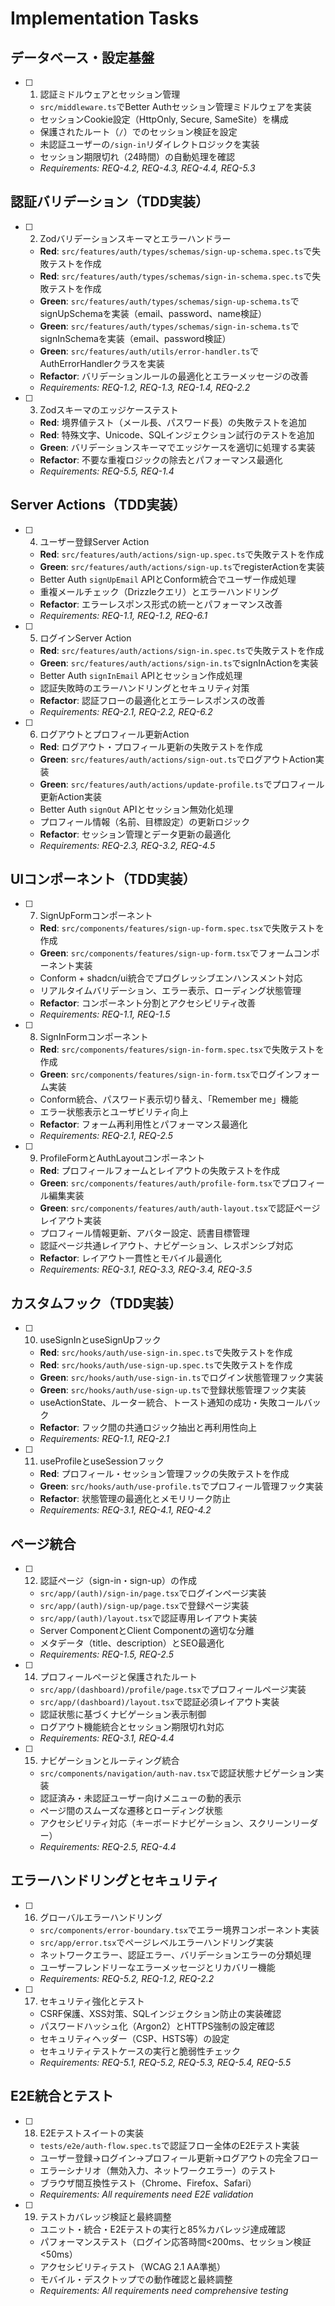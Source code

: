 # Implementation Tasks

## データベース・設定基盤

- [ ] 1. 認証ミドルウェアとセッション管理
  - `src/middleware.ts`でBetter Authセッション管理ミドルウェアを実装
  - セッションCookie設定（HttpOnly, Secure, SameSite）を構成
  - 保護されたルート（`/`）でのセッション検証を設定
  - 未認証ユーザーの`/sign-in`リダイレクトロジックを実装
  - セッション期限切れ（24時間）の自動処理を確認
  - _Requirements: REQ-4.2, REQ-4.3, REQ-4.4, REQ-5.3_

## 認証バリデーション（TDD実装）

- [ ] 2. Zodバリデーションスキーマとエラーハンドラー
  - **Red**: `src/features/auth/types/schemas/sign-up-schema.spec.ts`で失敗テストを作成
  - **Red**: `src/features/auth/types/schemas/sign-in-schema.spec.ts`で失敗テストを作成
  - **Green**: `src/features/auth/types/schemas/sign-up-schema.ts`でsignUpSchemaを実装（email、password、name検証）
  - **Green**: `src/features/auth/types/schemas/sign-in-schema.ts`でsignInSchemaを実装（email、password検証）
  - **Green**: `src/features/auth/utils/error-handler.ts`でAuthErrorHandlerクラスを実装
  - **Refactor**: バリデーションルールの最適化とエラーメッセージの改善
  - _Requirements: REQ-1.2, REQ-1.3, REQ-1.4, REQ-2.2_

- [ ] 3. Zodスキーマのエッジケーステスト
  - **Red**: 境界値テスト（メール長、パスワード長）の失敗テストを追加
  - **Red**: 特殊文字、Unicode、SQLインジェクション試行のテストを追加
  - **Green**: バリデーションスキーマでエッジケースを適切に処理する実装
  - **Refactor**: 不要な重複ロジックの除去とパフォーマンス最適化
  - _Requirements: REQ-5.5, REQ-1.4_

## Server Actions（TDD実装）

- [ ] 4. ユーザー登録Server Action
  - **Red**: `src/features/auth/actions/sign-up.spec.ts`で失敗テストを作成
  - **Green**: `src/features/auth/actions/sign-up.ts`でregisterActionを実装
  - Better Auth `signUpEmail` APIとConform統合でユーザー作成処理
  - 重複メールチェック（Drizzleクエリ）とエラーハンドリング
  - **Refactor**: エラーレスポンス形式の統一とパフォーマンス改善
  - _Requirements: REQ-1.1, REQ-1.2, REQ-6.1_

- [ ] 5. ログインServer Action
  - **Red**: `src/features/auth/actions/sign-in.spec.ts`で失敗テストを作成
  - **Green**: `src/features/auth/actions/sign-in.ts`でsignInActionを実装
  - Better Auth `signInEmail` APIとセッション作成処理
  - 認証失敗時のエラーハンドリングとセキュリティ対策
  - **Refactor**: 認証フローの最適化とエラーレスポンスの改善
  - _Requirements: REQ-2.1, REQ-2.2, REQ-6.2_

- [ ] 6. ログアウトとプロフィール更新Action
  - **Red**: ログアウト・プロフィール更新の失敗テストを作成
  - **Green**: `src/features/auth/actions/sign-out.ts`でログアウトAction実装
  - **Green**: `src/features/auth/actions/update-profile.ts`でプロフィール更新Action実装
  - Better Auth `signOut` APIとセッション無効化処理
  - プロフィール情報（名前、目標設定）の更新ロジック
  - **Refactor**: セッション管理とデータ更新の最適化
  - _Requirements: REQ-2.3, REQ-3.2, REQ-4.5_

## UIコンポーネント（TDD実装）

- [ ] 7. SignUpFormコンポーネント
  - **Red**: `src/components/features/sign-up-form.spec.tsx`で失敗テストを作成
  - **Green**: `src/components/features/sign-up-form.tsx`でフォームコンポーネント実装
  - Conform + shadcn/ui統合でプログレッシブエンハンスメント対応
  - リアルタイムバリデーション、エラー表示、ローディング状態管理
  - **Refactor**: コンポーネント分割とアクセシビリティ改善
  - _Requirements: REQ-1.1, REQ-1.5_

- [ ] 8. SignInFormコンポーネント
  - **Red**: `src/components/features/sign-in-form.spec.tsx`で失敗テストを作成
  - **Green**: `src/components/features/sign-in-form.tsx`でログインフォーム実装
  - Conform統合、パスワード表示切り替え、「Remember me」機能
  - エラー状態表示とユーザビリティ向上
  - **Refactor**: フォーム再利用性とパフォーマンス最適化
  - _Requirements: REQ-2.1, REQ-2.5_

- [ ] 9. ProfileFormとAuthLayoutコンポーネント
  - **Red**: プロフィールフォームとレイアウトの失敗テストを作成
  - **Green**: `src/components/features/auth/profile-form.tsx`でプロフィール編集実装
  - **Green**: `src/components/features/auth/auth-layout.tsx`で認証ページレイアウト実装
  - プロフィール情報更新、アバター設定、読書目標管理
  - 認証ページ共通レイアウト、ナビゲーション、レスポンシブ対応
  - **Refactor**: レイアウト一貫性とモバイル最適化
  - _Requirements: REQ-3.1, REQ-3.3, REQ-3.4, REQ-3.5_

## カスタムフック（TDD実装）

- [ ] 10. useSignInとuseSignUpフック
  - **Red**: `src/hooks/auth/use-sign-in.spec.ts`で失敗テストを作成
  - **Red**: `src/hooks/auth/use-sign-up.spec.ts`で失敗テストを作成
  - **Green**: `src/hooks/auth/use-sign-in.ts`でログイン状態管理フック実装
  - **Green**: `src/hooks/auth/use-sign-up.ts`で登録状態管理フック実装
  - useActionState、ルーター統合、トースト通知の成功・失敗コールバック
  - **Refactor**: フック間の共通ロジック抽出と再利用性向上
  - _Requirements: REQ-1.1, REQ-2.1_

- [ ] 11. useProfileとuseSessionフック
  - **Red**: プロフィール・セッション管理フックの失敗テストを作成
  - **Green**: `src/hooks/auth/use-profile.ts`でプロフィール管理フック実装
  - **Refactor**: 状態管理の最適化とメモリリーク防止
  - _Requirements: REQ-3.1, REQ-4.1, REQ-4.2_

## ページ統合

- [ ] 12. 認証ページ（sign-in・sign-up）の作成
  - `src/app/(auth)/sign-in/page.tsx`でログインページ実装
  - `src/app/(auth)/sign-up/page.tsx`で登録ページ実装
  - `src/app/(auth)/layout.tsx`で認証専用レイアウト実装
  - Server ComponentとClient Componentの適切な分離
  - メタデータ（title、description）とSEO最適化
  - _Requirements: REQ-1.5, REQ-2.5_

- [ ] 14. プロフィールページと保護されたルート
  - `src/app/(dashboard)/profile/page.tsx`でプロフィールページ実装
  - `src/app/(dashboard)/layout.tsx`で認証必須レイアウト実装
  - 認証状態に基づくナビゲーション表示制御
  - ログアウト機能統合とセッション期限切れ対応
  - _Requirements: REQ-3.1, REQ-4.4_

- [ ] 15. ナビゲーションとルーティング統合
  - `src/components/navigation/auth-nav.tsx`で認証状態ナビゲーション実装
  - 認証済み・未認証ユーザー向けメニューの動的表示
  - ページ間のスムーズな遷移とローディング状態
  - アクセシビリティ対応（キーボードナビゲーション、スクリーンリーダー）
  - _Requirements: REQ-2.5, REQ-4.4_

## エラーハンドリングとセキュリティ

- [ ] 16. グローバルエラーハンドリング
  - `src/components/error-boundary.tsx`でエラー境界コンポーネント実装
  - `src/app/error.tsx`でページレベルエラーハンドリング実装
  - ネットワークエラー、認証エラー、バリデーションエラーの分類処理
  - ユーザーフレンドリーなエラーメッセージとリカバリー機能
  - _Requirements: REQ-5.2, REQ-1.2, REQ-2.2_

- [ ] 17. セキュリティ強化とテスト
  - CSRF保護、XSS対策、SQLインジェクション防止の実装確認
  - パスワードハッシュ化（Argon2）とHTTPS強制の設定確認
  - セキュリティヘッダー（CSP、HSTS等）の設定
  - セキュリティテストケースの実行と脆弱性チェック
  - _Requirements: REQ-5.1, REQ-5.2, REQ-5.3, REQ-5.4, REQ-5.5_

## E2E統合とテスト

- [ ] 18. E2Eテストスイートの実装
  - `tests/e2e/auth-flow.spec.ts`で認証フロー全体のE2Eテスト実装
  - ユーザー登録→ログイン→プロフィール更新→ログアウトの完全フロー
  - エラーシナリオ（無効入力、ネットワークエラー）のテスト
  - ブラウザ間互換性テスト（Chrome、Firefox、Safari）
  - _Requirements: All requirements need E2E validation_

- [ ] 19. テストカバレッジ検証と最終調整
  - ユニット・統合・E2Eテストの実行と85%カバレッジ達成確認
  - パフォーマンステスト（ログイン応答時間<200ms、セッション検証<50ms）
  - アクセシビリティテスト（WCAG 2.1 AA準拠）
  - モバイル・デスクトップでの動作確認と最終調整
  - _Requirements: All requirements need comprehensive testing_